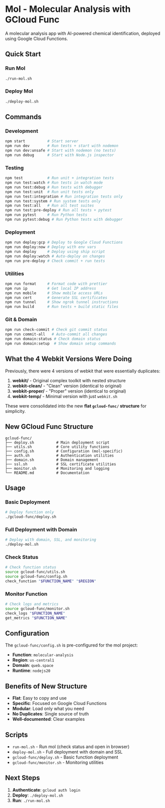 # Mol - Molecular Analysis with GCloud Func

A molecular analysis app with AI-powered chemical identification, deployed using Google Cloud Functions.

## Quick Start

### Run Mol
```bash
./run-mol.sh
```

### Deploy Mol
```bash
./deploy-mol.sh
```

## Commands

### Development
```bash
npm start          # Start server
npm run dev        # Run tests + start with nodemon
npm run dev:unsafe # Start with nodemon (no tests)
npm run debug      # Start with Node.js inspector
```

### Testing
```bash
npm test           # Run unit + integration tests
npm run test:watch # Run tests in watch mode
npm run test:debug # Run tests with debugger
npm run test:unit  # Run unit tests only
npm run test:integration # Run integration tests only
npm run test:system # Run system tests only
npm run test:all   # Run all test suites
npm run test:pre-deploy # Run all tests + pytest
npm run pytest     # Run Python tests
npm run pytest:debug # Run Python tests with debugger
```

### Deployment
```bash
npm run deploy:gcp # Deploy to Google Cloud Functions
npm run deploy:now # Deploy with env vars
npm run deploy     # Deploy using ship script
npm run deploy:watch # Auto-deploy on changes
npm run pre-deploy # Check commit + run tests
```

### Utilities
```bash
npm run format     # Format code with prettier
npm run ip         # Get local IP address
npm run mobile     # Show mobile access URLs
npm run cert       # Generate SSL certificates
npm run tunnel     # Show ngrok tunnel instructions
npm run build      # Run tests + build static files
```

### Git & Domain
```bash
npm run check-commit # Check git commit status
npm run commit-all   # Auto-commit all changes
npm run domain:status # Check domain status
npm run domain:setup  # Show domain setup commands
```

## What the 4 Webkit Versions Were Doing

Previously, there were 4 versions of webkit that were essentially duplicates:

1. **webkit/** - Original complex toolkit with nested structure
2. **webkit-clean/** - "Clean" version (identical to original)
3. **webkit-proper/** - "Proper" version (identical to original)
4. **webkit-temp/** - Minimal version with just `webkit.sh`

These were consolidated into the new **flat `gcloud-func/` structure** for simplicity.

## New GCloud Func Structure

```
gcloud-func/
├── deploy.sh          # Main deployment script
├── utils.sh           # Core utility functions
├── config.sh          # Configuration (mol-specific)
├── auth.sh            # Authentication utilities
├── domain.sh          # Domain management
├── ssl.sh             # SSL certificate utilities
├── monitor.sh         # Monitoring and logging
└── README.md          # Documentation
```

## Usage

### Basic Deployment
```bash
# Deploy function only
./gcloud-func/deploy.sh
```

### Full Deployment with Domain
```bash
# Deploy with domain, SSL, and monitoring
./deploy-mol.sh
```

### Check Status
```bash
# Check function status
source gcloud-func/utils.sh
source gcloud-func/config.sh
check_function "$FUNCTION_NAME" "$REGION"
```

### Monitor Function
```bash
# Check logs and metrics
source gcloud-func/monitor.sh
check_logs "$FUNCTION_NAME"
get_metrics "$FUNCTION_NAME"
```

## Configuration

The `gcloud-func/config.sh` is pre-configured for the mol project:

- **Function**: `molecular-analysis`
- **Region**: `us-central1`
- **Domain**: `queb.space`
- **Runtime**: `nodejs20`

## Benefits of New Structure

- **Flat**: Easy to copy and use
- **Specific**: Focused on Google Cloud Functions
- **Modular**: Load only what you need
- **No Duplicates**: Single source of truth
- **Well-documented**: Clear examples

## Scripts

- `run-mol.sh` - Run mol (check status and open in browser)
- `deploy-mol.sh` - Full deployment with domain and SSL
- `gcloud-func/deploy.sh` - Basic function deployment
- `gcloud-func/monitor.sh` - Monitoring utilities

## Next Steps

1. **Authenticate**: `gcloud auth login`
2. **Deploy**: `./deploy-mol.sh`
3. **Run**: `./run-mol.sh`
